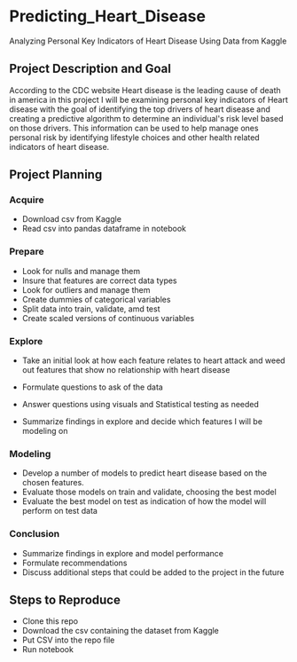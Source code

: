 # Predicting_Heart_Disease
Analyzing Personal Key Indicators of Heart Disease Using Data from Kaggle

## Project Description and Goal

According to the CDC website Heart disease is the leading cause of death in america in this project I will be examining personal key indicators of Heart disease with the goal of identifying the top drivers of heart disease and creating a predictive algorithm to determine an individual's risk level based on those drivers. This information can be used to help manage ones personal risk by identifying lifestyle choices and other health related indicators of heart disease. 

## Project Planning

### Acquire

* Download csv from Kaggle
* Read csv into pandas dataframe in notebook

### Prepare

* Look for nulls and manage them
* Insure that features are correct data types
* Look for outliers and manage them
* Create dummies of categorical variables 
* Split data into train, validate, amd test
* Create scaled versions of continuous variables

### Explore

* Take an initial look at how each feature relates to heart attack and weed out features that show no relationship with heart disease 

* Formulate questions to ask of the data
* Answer questions using visuals and Statistical testing as needed
* Summarize findings in explore and decide which features I will be modeling on

### Modeling

* Develop a number of models to predict heart disease based on the chosen features.
* Evaluate those models on train and validate, choosing the best model 
* Evaluate the best model on test as indication of how the model will perform on test data

### Conclusion

* Summarize findings in explore and model performance
* Formulate recommendations
* Discuss additional steps that could be added to the project in the future

## Steps to Reproduce

* Clone this repo
* Download the csv containing the dataset from Kaggle
* Put CSV into the repo file
* Run notebook
